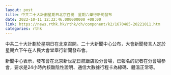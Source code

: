 ```yaml
---
layout: post
title: 中共二十大計劃星期日北京召開　星期六舉行新聞發布
date: 2022-10-11 12:32:46.000000000 +08:00
link: https://news.rthk.hk/rthk/ch/component/k2/1670485-20221011.htm
categories: rthk
---
```


中共二十大計劃於星期日在北京召開。二十大新聞中心公布，大會新聞發言人定於星期六下午在人民大會堂舉行新聞發布會。

新聞中心表示，發布會在北京新世紀日航飯店設分會場，已報名的記者在分會場參會，要求是24小時內核酸陰性證明、通信大數據行程卡為綠碼、體溫正常等。
